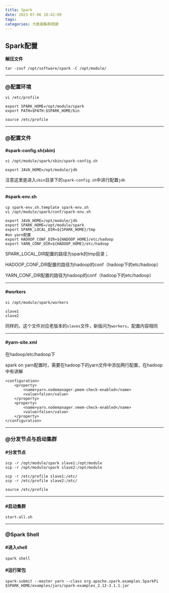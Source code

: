 ```yaml
---
title: Spark
date: 2023-07-06 18:42:09
tags:
categories: 大数据集群搭建
---
```


## Spark配置

**解压文件**

```
tar -zxvf /opt/software/spark -C /opt/module/
```

------

### @配置环境

```
vi /etc/profile
```

```
export SPARK_HOME=/opt/module/spark
export PATH=$PATH:$SPARK_HOME/bin
```

```
source /etc/profile
```

------

### @配置文件

#### #spark-config.sh(sbin)

```
vi /opt/module/spark/sbin/spark-config.sh
```

```
export JAVA_HOME=/opt/module/jdk
```

注意这里是进入`sbin`目录下的`spark-config.sh`中进行配置`jdk`

------

#### #spark-env.sh

```
cp spark-env.sh.template spark-env.sh
vi /opt/module/spark/conf/spark-env.sh
```

```
export JAVA_HOME=/opt/module/jdk
export SPARK_HOME=/opt/module/spark
export SPARK_LOCAL_DIR=${SPARK_HOME}/tmp
#on yarn配置
export HADOOP_CONF_DIR=${HADOOP_HOME}/etc/hadoop
export YARN_CONF_DIR=${HADOOP_HOME}/etc/hadoop
```

SPARK_LOCAL_DIR配置的路径为spark的tmp目录；

HADOOP_CONF_DIR配置的路径为hadoop的conf（hadoop下的etc/hadoop）

YARN_CONF_DIR配置的路径为hadoop的conf（hadoop下的etc/hadoop）

------

#### #workers

```
vi /opt/module/spark/workers
```

```
slave1
slave2
```

同样的，这个文件对应老版本的`slaves`文件，新版问为`workers`，配置内容相同

------

#### #yarn-site.xml

在hadoop/etc/hadoop下

spark on yarn配置时，需要在hadoop下的yarn文件中添加两行配置，在hadoop中有讲解

```
<configuration>
	<property>
		<name>yarn.nodemanager.pmem-check-enabled</name>
		<value>false</value>
	</property>
	<property>
		<name>yarn.nodemanager.vmem-check-enabled</name>
		<value>false</value>
	</property>
</configuration>
```

------

### @分发节点与启动集群

#### #分发节点

```
scp -r /opt/module/spark slave1:/opt/module
scp -r /opt/module/spark slave2:/opt/module
```

```
scp -r /etc/profile slave1:/etc/
scp -r /etc/profile slave2:/etc/
```

```
source /etc/profile
```

------

#### #启动集群

```
start-all.sh
```

------

### @Spark Shell

#### #进入shell

```
spark shell
```

#### #运行架包

```
spark-submit --master yarn --class org.apache.spark.examples.SparkPi  $SPARK_HOME/examples/jars/spark-examples_2.12-3.1.1.jar
```

